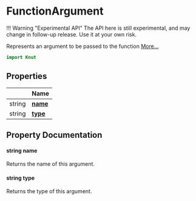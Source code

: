 # FunctionArgument

!!! Warning "Experimental API"
    The API here is still experimental, and may change in follow-up release. Use it at your own risk.


Represents an argument to be passed to the function [More...](#detailed-description)

```qml
import Knut
```

## Properties

| | Name |
|-|-|
|string|**[name](#name)**|
|string|**[type](#type)**|

## Property Documentation

#### <a name="name"></a>string **name**

Returns the name of this argument.

#### <a name="type"></a>string **type**

Returns the type of this argument.
